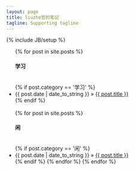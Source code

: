 ```yaml
---
layout: page
title: liuzhe哲的笔记
tagline: Supporting tagline
---
```

{% include JB/setup %}


<ul class="posts">
  {% for post in site.posts %}
	<h4>学习</h4> 
	<br />
	{% if post.category == '学习' %}
    	<li><span>{{ post.date | date_to_string }}</span> &raquo; <a href="{{ BASE_PATH }}{{ post.url }}">{{ post.title }}</a></li>
	{% endif %}
	<br />
	<br />
   {% for post in site.posts %}
	<h4>闲</h4> 
	<br />
	{% if post.category == '闲' %}
    	<li><span>{{ post.date | date_to_string }}</span> &raquo; <a href="{{ BASE_PATH }}{{ post.url }}">{{ post.title }}</a></li>
	{% endif %}
  {% endfor %}
 {% endfor %}
</ul>
